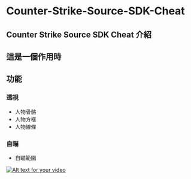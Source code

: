# Counter-Strike-Source-SDK-Cheat

## Counter Strike Source SDK Cheat 介紹
這是一個作用時
---
## 功能
### 透視
- 人物骨骼
- 人物方框
- 人物線條
### 自瞄
- 自瞄範圍



[![Alt text for your video](http://img.youtube.com/vi/-sk3bVreDjg/0.jpg)](http://www.youtube.com/watch?v=-sk3bVreDjg)


